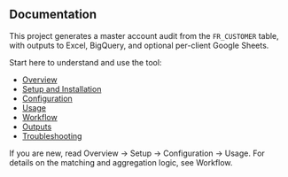 ## Documentation

This project generates a master account audit from the `FR_CUSTOMER` table, with outputs to Excel, BigQuery, and optional per-client Google Sheets.

Start here to understand and use the tool:

- [Overview](./overview.md)
- [Setup and Installation](./setup.md)
- [Configuration](./configuration.md)
- [Usage](./usage.md)
- [Workflow](./workflow.md)
- [Outputs](./outputs.md)
- [Troubleshooting](./troubleshooting.md)

If you are new, read Overview → Setup → Configuration → Usage. For details on the matching and aggregation logic, see Workflow.


